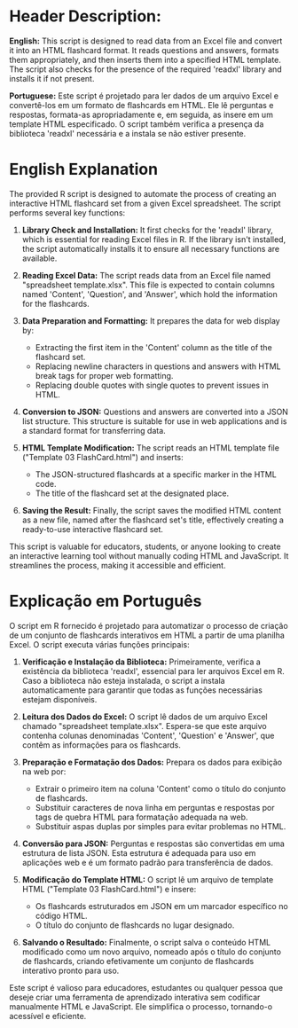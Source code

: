 
# Header Description:


**English:** This script is designed to read data from an Excel file and convert it into an HTML flashcard format. It reads questions and answers, formats them appropriately, and then inserts them into a specified HTML template. The script also checks for the presence of the required 'readxl' library and installs it if not present.


**Portuguese:** Este script é projetado para ler dados de um arquivo Excel e convertê-los em um formato de flashcards em HTML. Ele lê perguntas e respostas, formata-as apropriadamente e, em seguida, as insere em um template HTML especificado. O script também verifica a presença da biblioteca 'readxl' necessária e a instala se não estiver presente.


# English Explanation

The provided R script is designed to automate the process of creating an interactive HTML flashcard set from a given Excel spreadsheet. The script performs several key functions:

1. **Library Check and Installation:** It first checks for the 'readxl' library, which is essential for reading Excel files in R. If the library isn't installed, the script automatically installs it to ensure all necessary functions are available.

2. **Reading Excel Data:** The script reads data from an Excel file named "spreadsheet template.xlsx". This file is expected to contain columns named 'Content', 'Question', and 'Answer', which hold the information for the flashcards.

3. **Data Preparation and Formatting:** It prepares the data for web display by:
   - Extracting the first item in the 'Content' column as the title of the flashcard set.
   - Replacing newline characters in questions and answers with HTML break tags for proper web formatting.
   - Replacing double quotes with single quotes to prevent issues in HTML.

4. **Conversion to JSON:** Questions and answers are converted into a JSON list structure. This structure is suitable for use in web applications and is a standard format for transferring data.

5. **HTML Template Modification:** The script reads an HTML template file ("Template 03 FlashCard.html") and inserts:
   - The JSON-structured flashcards at a specific marker in the HTML code.
   - The title of the flashcard set at the designated place.

6. **Saving the Result:** Finally, the script saves the modified HTML content as a new file, named after the flashcard set's title, effectively creating a ready-to-use interactive flashcard set.

This script is valuable for educators, students, or anyone looking to create an interactive learning tool without manually coding HTML and JavaScript. It streamlines the process, making it accessible and efficient.

# Explicação em Português

O script em R fornecido é projetado para automatizar o processo de criação de um conjunto de flashcards interativos em HTML a partir de uma planilha Excel. O script executa várias funções principais:

1. **Verificação e Instalação da Biblioteca:** Primeiramente, verifica a existência da biblioteca 'readxl', essencial para ler arquivos Excel em R. Caso a biblioteca não esteja instalada, o script a instala automaticamente para garantir que todas as funções necessárias estejam disponíveis.

2. **Leitura dos Dados do Excel:** O script lê dados de um arquivo Excel chamado "spreadsheet template.xlsx". Espera-se que este arquivo contenha colunas denominadas 'Content', 'Question' e 'Answer', que contêm as informações para os flashcards.

3. **Preparação e Formatação dos Dados:** Prepara os dados para exibição na web por:
   - Extrair o primeiro item na coluna 'Content' como o título do conjunto de flashcards.
   - Substituir caracteres de nova linha em perguntas e respostas por tags de quebra HTML para formatação adequada na web.
   - Substituir aspas duplas por simples para evitar problemas no HTML.

4. **Conversão para JSON:** Perguntas e respostas são convertidas em uma estrutura de lista JSON. Esta estrutura é adequada para uso em aplicações web e é um formato padrão para transferência de dados.

5. **Modificação do Template HTML:** O script lê um arquivo de template HTML ("Template 03 FlashCard.html") e insere:
   - Os flashcards estruturados em JSON em um marcador específico no código HTML.
   - O título do conjunto de flashcards no lugar designado.

6. **Salvando o Resultado:** Finalmente, o script salva o conteúdo HTML modificado como um novo arquivo, nomeado após o título do conjunto de flashcards, criando efetivamente um conjunto de flashcards interativo pronto para uso.

Este script é valioso para educadores, estudantes ou qualquer pessoa que deseje criar uma ferramenta de aprendizado interativa sem codificar manualmente HTML e JavaScript. Ele simplifica o processo, tornando-o acessível e eficiente.
